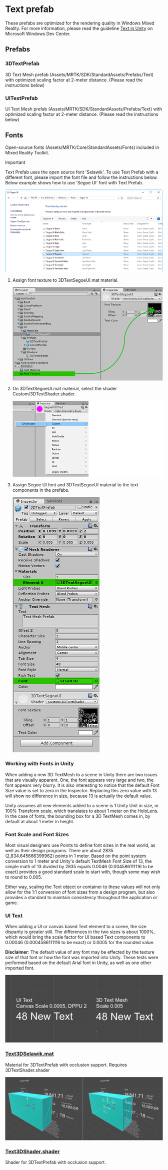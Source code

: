 # Text prefab

These prefabs are optimized for the rendering quality in Windows Mixed Reality. For more information, please read the guideline [Text in Unity](https://docs.microsoft.com/windows/mixed-reality/text-in-unity) on Microsoft Windows Dev Center.

## Prefabs

### 3DTextPrefab

3D Text Mesh prefab (Assets/MRTK/SDK/StandardAssets/Prefabs/Text) with optimized scaling factor at 2-meter distance. (Please read the instructions below)

### UITextPrefab

UI Text Mesh prefab (Assets/MRTK/SDK/StandardAssets/Prefabs/Text) with optimized scaling factor at 2-meter distance. (Please read the instructions below)

## Fonts

Open-source fonts (Assets/MRTK/Core/StandardAssets/Fonts) included in Mixed Reality Toolkit.

> [!IMPORTANT]
> Text Prefab uses the open source font 'Selawik'. To use Text Prefab with a different font, please import the font file and follow the instructions below. Below example shows how to use 'Segoe UI' font with Text Prefab.

![Importing Segoe UI font file](../Documentation/Images/TextPrefab/TextPrefabInstructions01.png)

1. Assign font texture to 3DTextSegoeUI.mat material.

    ![Assigning font texture](../Documentation/Images/TextPrefab/TextPrefabInstructions02.png)

1. On 3DTextSegoeUI.mat material, select the shader Custom/3DTextShader.shader.

    ![Assigning shader](../Documentation/Images/TextPrefab/TextPrefabInstructions03.png)

1. Assign Segoe UI font and 3DTextSegoeUI material to the text components in the prefabs.

    ![Assigning font file and material](../Documentation/Images/TextPrefab/TextPrefabInstructions04.png)

### Working with Fonts in Unity

When adding a new 3D TextMesh to a scene in Unity there are two issues that are visually apparent. One, the font appears very large and two, the font appears very blurry. It is also interesting to notice that the default Font Size value is set to zero in the Inspector. Replacing this zero value with 13 will show no difference in size, because 13 is actually the default value.

Unity assumes all new elements added to a scene is 1 Unity Unit in size, or 100%  Transform scale, which translates to about 1 meter on the HoloLens. In the case of fonts, the bounding box for a 3D TextMesh comes in, by default at about 1 meter in height.

### Font Scale and Font Sizes

Most visual designers use Points to define font sizes in the real world, as well as their design programs. There are about 2835 (2,834.645666399962) points in 1 meter. Based on the point system conversion to 1 meter and Unity's default TextMesh Font Size of 13, the simple math of 13 divided by 2835 equals 0.0046 (0.004586111116 to be exact) provides a good standard scale to start with, though some may wish to round to 0.005.

Either way, scaling the Text object or container to these values will not only allow for the 1:1 conversion of font sizes from a design program, but also provides a standard to maintain consistency throughout the application or game.

### UI Text

When adding a UI or canvas based Text element to a scene, the size disparity is greater still. The differences in the two sizes is about 1000%, which would bring the scale factor for UI based Text components to 0.00046 (0.0004586111116 to be exact) or 0.0005 for the rounded value.

**Disclaimer**: The default value of any font may be effected by the texture size of that font or how the font was imported into Unity. These tests were performed based on the default Arial font in Unity, as well as one other imported font.

![Font size with scaling factors](../Documentation/Images/TextPrefab/TextPrefabInstructions07.png)

### [Text3DSelawik.mat](https://github.com/microsoft/MixedRealityToolkit-Unity/tree/main/Assets/MRTK/Core/StandardAssets/Materials)

Material for 3DTextPrefab with occlusion support. Requires 3DTextShader.shader

![Default Font material vs 3DTextSegoeUI material](../Documentation/Images/TextPrefab/TextPrefabInstructions06.png)

### [Text3DShader.shader](https://github.com/microsoft/MixedRealityToolkit-Unity/tree/main/Assets/MRTK/Core/StandardAssets/Shaders)

Shader for 3DTextPrefab with occlusion support.
